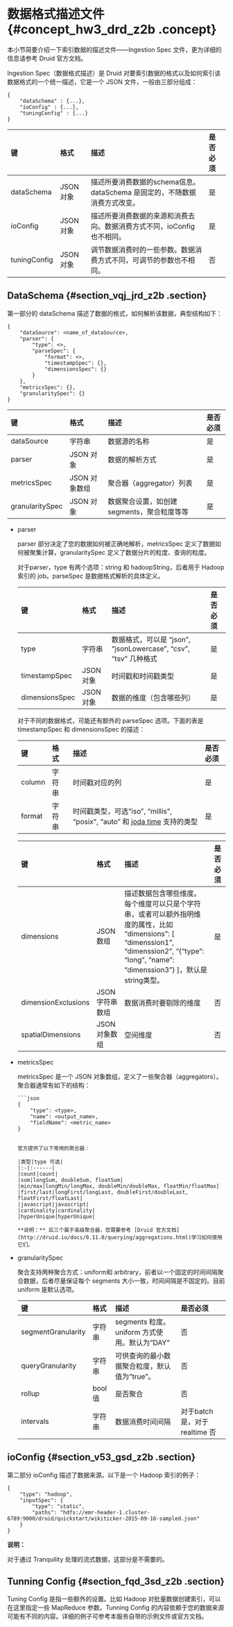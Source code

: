 # 数据格式描述文件 {#concept_hw3_drd_z2b .concept}

本小节简要介绍一下索引数据的描述文件——Ingestion Spec 文件，更为详细的信息请参考 Druid 官方文档。

Ingestion Spec（数据格式描述）是 Druid 对要索引数据的格式以及如何索引该数据格式的一个统一描述，它是一个 JSON 文件，一般由三部分组成：

```
{
    "dataSchema" : {...},
    "ioConfig" : {...},
    "tuningConfig" : {...}
}
```

|键|格式|描述|是否必须|
|:-|:-|:-|:---|
|dataSchema|JSON 对象|描述所要消费数据的schema信息。dataSchema 是固定的，不随数据消费方式改变。|是|
|ioConfig|JSON 对象|描述所要消费数据的来源和消费去向。数据消费方式不同，ioConfig 也不相同。|是|
|tuningConfig|JSON 对象|调节数据消费时的一些参数。数据消费方式不同，可调节的参数也不相同。|否|

## DataSchema {#section_vqj_jrd_z2b .section}

第一部分的 dataSchema 描述了数据的格式，如何解析该数据，典型结构如下：

```
{
    "dataSource": <name_of_dataSource>,
    "parser": {
        "type": <>,
        "parseSpec": {
            "format": <>,
            "timestampSpec": {},
            "dimensionsSpec": {}
        }
    },
    "metricsSpec": {},
    "granularitySpec": {}
}
```

|键|格式|描述|是否必须|
|:-|:-|:-|:---|
|dataSource|字符串|数据源的名称|是|
|parser|JSON 对象|数据的解析方式|是|
|metricsSpec|JSON 对象数组|聚合器（aggregator）列表|是|
|granularitySpec|JSON 对象|数据聚合设置，如创建segments，聚合粒度等等|是|

-   parser

    parser 部分决定了您的数据如何被正确地解析，metricsSpec 定义了数据如何被聚集计算，granularitySpec 定义了数据分片的粒度、查询的粒度。

    对于parser，type 有两个选项：string 和 hadoopString，后者用于 Hadoop 索引的 job。parseSpec 是数据格式解析的具体定义。

    |键|格式|描述|是否必须|
    |:-|:-|:-|:---|
    |type|字符串|数据格式，可以是 “json”, “jsonLowercase”, “csv”, “tsv” 几种格式|是|
    |timestampSpec|JSON 对象|时间戳和时间戳类型|是|
    |dimensionsSpec|JSON 对象|数据的维度（包含哪些列）|是|

    对于不同的数据格式，可能还有额外的 parseSpec 选项。下面的表是 timestampSpec 和 dimensionsSpec 的描述：

    |键|格式|描述|是否必须|
    |:-|:-|:-|:---|
    |column|字符串|时间戳对应的列|是|
    |format|字符串|时间戳类型，可选”iso”, “millis”, “posix”, “auto” 和 [joda time](http://joda-time.sourceforge.net/apidocs/org/joda/time/format/DateTimeFormat.html) 支持的类型|是|

    |键|格式|描述|是否必须|
    |:-|:-|:-|:---|
    |dimensions|JSON 数组|描述数据包含哪些维度。每个维度可以只是个字符串，或者可以额外指明维度的属性，比如 “dimensions”: \[ “dimenssion1”, “dimenssion2”, “\{“type”: “long”, “name”: “dimenssion3”\} \]，默认是 string类型。|是|
    |dimensionExclusions|JSON 字符串数组|数据消费时要剔除的维度|否|
    |spatialDimensions|JSON 对象数组|空间维度|否|

-   metricsSpec

    metricsSpec 是一个 JSON 对象数组，定义了一些聚合器（aggregators）。聚合器通常有如下的结构：

    ```
    ```json
    {
        "type": <type>,
        "name": <output_name>,
        "fieldName": <metric_name>
    }
    ```
    ```

    官方提供了以下常用的聚合器：

    |类型|type 可选|
    |:-|:------|
    |count|count|
    |sum|longSum, doubleSum, floatSum|
    |min/max|longMin/longMax, doubleMin/doubleMax, floatMin/floatMax|
    |first/last|longFirst/longLast, doubleFirst/doubleLast, floatFirst/floatLast|
    |javascript|javascript|
    |cardinality|cardinality|
    |hyperUnique|hyperUnique|

    **说明：** 后三个属于高级聚合器，您需要参考 [Druid 官方文档](http://druid.io/docs/0.11.0/querying/aggregations.html)学习如何使用它们。

-   granularitySpec

    聚合支持两种聚合方式：uniform和 arbitrary，前者以一个固定的时间间隔聚合数据，后者尽量保证每个 segments 大小一致，时间间隔是不固定的。目前 uniform 是默认选项。

    |键|格式|描述|是否必须|
    |:-|:-|:-|:---|
    |segmentGranularity|字符串|segments 粒度。uniform 方式使用。默认为”DAY”|否|
    |queryGranularity|字符串|可供查询的最小数据聚合粒度，默认值为”true”。|否|
    |rollup|bool值|是否聚合|否|
    |intervals|字符串|数据消费时间间隔|对于batch 是，对于 realtime 否|


## ioConfig {#section_v53_gsd_z2b .section}

第二部分 ioConfig 描述了数据来源。以下是一个 Hadoop 索引的例子：

```
{
    "type": "hadoop",
    "inputSpec": {
        "type": "static",
        "paths": "hdfs://emr-header-1.cluster-6789:9000/druid/quickstart/wikiticker-2015-09-16-sampled.json"
    }
}
```

**说明：** 

对于通过 Tranquility 处理的流式数据，这部分是不需要的。

## Tunning Config {#section_fqd_3sd_z2b .section}

Tuning Config 是指一些额外的设置。比如 Hadoop 对批量数据创建索引，可以在这里指定一些 MapReduce 参数。Tunning Config 的内容依赖于您的数据来源可能有不同的内容。详细的例子可参考本服务自带的示例文件或官方文档。

